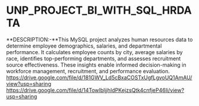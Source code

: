# UNP_PROJECT_BI_WITH_SQL_HRDATA
**DESCRIPTION:-**This MySQL project analyzes human resources data to determine employee demographics, salaries, and departmental performance. It calculates employee counts by city, average salaries by race, identifies top-performing departments, and assesses recruitment source effectiveness. These insights enable informed decision-making in workforce management, recruitment, and performance evaluation.
https://drive.google.com/file/d/181GWV_Ld5cBxaCOSTxUgfLgvoUQ1AmAU/view?usp=sharing
https://drive.google.com/file/d/14TowIbljjhIdPKejzsQtk4cnfjeP46Ii/view?usp=sharing
